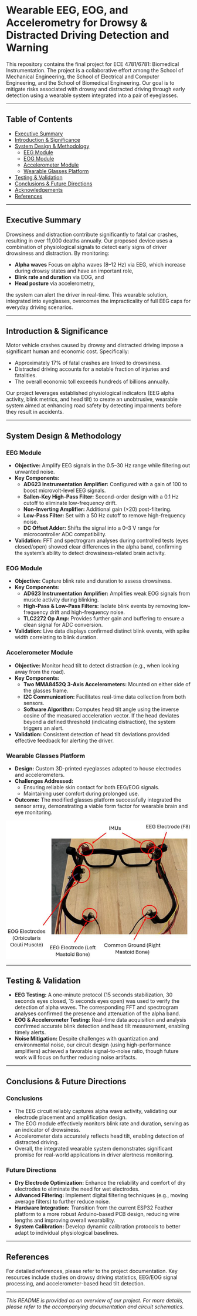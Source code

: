 # Wearable EEG, EOG, and Accelerometry for Drowsy & Distracted Driving Detection and Warning

This repository contains the final project for ECE 4781/6781: Biomedical Instrumentation. The project is a collaborative effort among the School of Mechanical Engineering, the School of Electrical and Computer Engineering, and the School of Biomedical Engineering. Our goal is to mitigate risks associated with drowsy and distracted driving through early detection using a wearable system integrated into a pair of eyeglasses.

---

## Table of Contents

- [Executive Summary](#executive-summary)
- [Introduction & Significance](#introduction--significance)
- [System Design & Methodology](#system-design--methodology)
  - [EEG Module](#eeg-module)
  - [EOG Module](#eog-module)
  - [Accelerometer Module](#accelerometer-module)
  - [Wearable Glasses Platform](#wearable-glasses-platform)
- [Testing & Validation](#testing--validation)
- [Conclusions & Future Directions](#conclusions--future-directions)
- [Acknowledgements](#acknowledgements)
- [References](#references)

---

## Executive Summary

Drowsiness and distraction contribute significantly to fatal car crashes, resulting in over 11,000 deaths annually. Our proposed device uses a combination of physiological signals to detect early signs of driver drowsiness and distraction. By monitoring:
- **Alpha waves** Focus on alpha waves (8–12 Hz) via EEG, which increase during drowsy states and have an important role,
- **Blink rate and duration** via EOG, and
- **Head posture** via accelerometry,

the system can alert the driver in real-time. This wearable solution, integrated into eyeglasses, overcomes the impracticality of full EEG caps for everyday driving scenarios.

---

## Introduction & Significance

Motor vehicle crashes caused by drowsy and distracted driving impose a significant human and economic cost. Specifically:
- Approximately 17% of fatal crashes are linked to drowsiness.
- Distracted driving accounts for a notable fraction of injuries and fatalities.
- The overall economic toll exceeds hundreds of billions annually.

Our project leverages established physiological indicators (EEG alpha activity, blink metrics, and head tilt) to create an unobtrusive, wearable system aimed at enhancing road safety by detecting impairments before they result in accidents.

---

## System Design & Methodology

### EEG Module

- **Objective:** Amplify EEG signals in the 0.5–30 Hz range while filtering out unwanted noise.
- **Key Components:**
  - **AD623 Instrumentation Amplifier:** Configured with a gain of 100 to boost microvolt-level EEG signals.
  - **Sallen-Key High-Pass Filter:** Second-order design with a 0.1 Hz cutoff to eliminate low-frequency drift.
  - **Non-Inverting Amplifier:** Additional gain (×20) post-filtering.
  - **Low-Pass Filter:** Set with a 50 Hz cutoff to remove high-frequency noise.
  - **DC Offset Adder:** Shifts the signal into a 0–3 V range for microcontroller ADC compatibility.
- **Validation:** FFT and spectrogram analyses during controlled tests (eyes closed/open) showed clear differences in the alpha band, confirming the system’s ability to detect drowsiness-related brain activity.

### EOG Module

- **Objective:** Capture blink rate and duration to assess drowsiness.
- **Key Components:**
  - **AD623 Instrumentation Amplifier:** Amplifies weak EOG signals from muscle activity during blinking.
  - **High-Pass & Low-Pass Filters:** Isolate blink events by removing low-frequency drift and high-frequency noise.
  - **TLC2272 Op Amp:** Provides further gain and buffering to ensure a clean signal for ADC conversion.
- **Validation:** Live data displays confirmed distinct blink events, with spike width correlating to blink duration.

### Accelerometer Module

- **Objective:** Monitor head tilt to detect distraction (e.g., when looking away from the road).
- **Key Components:**
  - **Two MMA8452Q 3-Axis Accelerometers:** Mounted on either side of the glasses frame.
  - **I2C Communication:** Facilitates real-time data collection from both sensors.
  - **Software Algorithm:** Computes head tilt angle using the inverse cosine of the measured acceleration vector. If the head deviates beyond a defined threshold (indicating distraction), the system triggers an alert.
- **Validation:** Consistent detection of head tilt deviations provided effective feedback for alerting the driver.

### Wearable Glasses Platform

- **Design:** Custom 3D-printed eyeglasses adapted to house electrodes and accelerometers.
- **Challenges Addressed:**
  - Ensuring reliable skin contact for both EEG/EOG signals.
  - Maintaining user comfort during prolonged use.
- **Outcome:** The modified glasses platform successfully integrated the sensor array, demonstrating a viable form factor for wearable brain and eye monitoring.

<p align="left">
  <img src="images/image.png" alt="Glasses_design" />
</p>

---

## Testing & Validation

- **EEG Testing:** A one-minute protocol (15 seconds stabilization, 30 seconds eyes closed, 15 seconds eyes open) was used to verify the detection of alpha waves. The corresponding FFT and spectrogram analyses confirmed the presence and attenuation of the alpha band.
- **EOG & Accelerometer Testing:** Real-time data acquisition and analysis confirmed accurate blink detection and head tilt measurement, enabling timely alerts.
- **Noise Mitigation:** Despite challenges with quantization and environmental noise, our circuit design (using high-performance amplifiers) achieved a favorable signal-to-noise ratio, though future work will focus on further reducing noise artifacts.

---

## Conclusions & Future Directions

### Conclusions

- The EEG circuit reliably captures alpha wave activity, validating our electrode placement and amplification design.
- The EOG module effectively monitors blink rate and duration, serving as an indicator of drowsiness.
- Accelerometer data accurately reflects head tilt, enabling detection of distracted driving.
- Overall, the integrated wearable system demonstrates significant promise for real-world applications in driver alertness monitoring.

### Future Directions

- **Dry Electrode Optimization:** Enhance the reliability and comfort of dry electrodes to eliminate the need for wet electrodes.
- **Advanced Filtering:** Implement digital filtering techniques (e.g., moving average filters) to further reduce noise.
- **Hardware Integration:** Transition from the current ESP32 Feather platform to a more robust Arduino-based PCB design, reducing wire lengths and improving overall wearability.
- **System Calibration:** Develop dynamic calibration protocols to better adapt to individual physiological baselines.

---



## References

For detailed references, please refer to the project documentation. Key resources include studies on drowsy driving statistics, EEG/EOG signal processing, and accelerometer-based head tilt detection.

---

*This README is provided as an overview of our project. For more details, please refer to the accompanying documentation and circuit schematics.*
